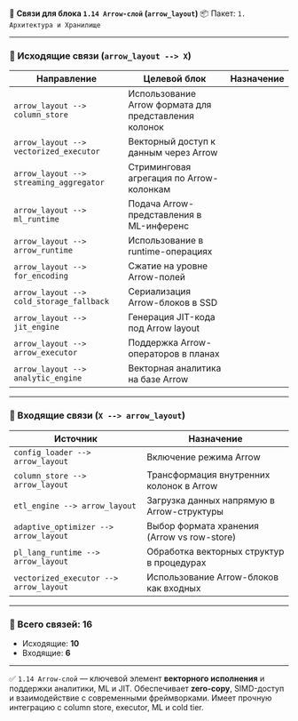 🔗 **Связи для блока `1.14 Arrow-слой` (`arrow_layout`)**
📦 Пакет: `1. Архитектура и Хранилище`

---

### 🔻 Исходящие связи (`arrow_layout --> X`)

| Направление                              | Целевой блок                                          | Назначение |
| ---------------------------------------- | ----------------------------------------------------- | ---------- |
| `arrow_layout --> column_store`          | Использование Arrow формата для представления колонок |            |
| `arrow_layout --> vectorized_executor`   | Векторный доступ к данным через Arrow                 |            |
| `arrow_layout --> streaming_aggregator`  | Стриминговая агрегация по Arrow-колонкам              |            |
| `arrow_layout --> ml_runtime`            | Подача Arrow-представления в ML-инференс              |            |
| `arrow_layout --> arrow_runtime`         | Использование в runtime-операциях                     |            |
| `arrow_layout --> for_encoding`          | Сжатие на уровне Arrow-полей                          |            |
| `arrow_layout --> cold_storage_fallback` | Сериализация Arrow-блоков в SSD                       |            |
| `arrow_layout --> jit_engine`            | Генерация JIT-кода под Arrow layout                   |            |
| `arrow_layout --> arrow_executor`        | Поддержка Arrow-операторов в планах                   |            |
| `arrow_layout --> analytic_engine`       | Векторная аналитика на базе Arrow                     |            |

---

### 🔺 Входящие связи (`X --> arrow_layout`)

| Источник                               | Назначение                                  |
| -------------------------------------- | ------------------------------------------- |
| `config_loader --> arrow_layout`       | Включение режима Arrow                      |
| `column_store --> arrow_layout`        | Трансформация внутренних колонок в Arrow    |
| `etl_engine --> arrow_layout`          | Загрузка данных напрямую в Arrow-структуры  |
| `adaptive_optimizer --> arrow_layout`  | Выбор формата хранения (Arrow vs row-store) |
| `pl_lang_runtime --> arrow_layout`     | Обработка векторных структур в процедурах   |
| `vectorized_executor --> arrow_layout` | Использование Arrow-блоков как входных      |

---

### 🧩 Всего связей: **16**

* Исходящие: **10**
* Входящие: **6**

---

✅ `1.14 Arrow-слой` — ключевой элемент **векторного исполнения** и поддержки аналитики, ML и JIT. Обеспечивает **zero-copy**, SIMD-доступ и взаимодействие с современными фреймворками.
Имеет прочную интеграцию с column store, executor, ML и cold tier.
